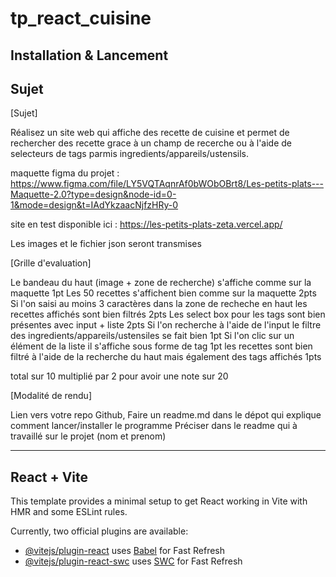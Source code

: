# tp_react_cuisine

## Installation & Lancement






##  Sujet
[Sujet]

Réalisez un site web qui affiche des recette de cuisine et permet de rechercher des recette grace à un champ de recerche ou à l'aide de selecteurs de tags parmis ingredients/appareils/ustensils.

maquette figma du projet : https://www.figma.com/file/LY5VQTAqnrAf0bWObOBrt8/Les-petits-plats---Maquette-2.0?type=design&node-id=0-1&mode=design&t=IAdYkzaacNjfzHRy-0

site en test disponible ici : https://les-petits-plats-zeta.vercel.app/

Les images et le fichier json seront transmises


[Grille d'evaluation]

Le bandeau du haut (image + zone de recherche) s'affiche comme sur la maquette 1pt
Les 50 recettes s'affichent bien comme sur la maquette 2pts
Si l'on saisi au moins 3 caractères dans la zone de recheche en haut les recettes affichés sont bien filtrés 2pts
Les select box pour les tags sont bien présentes avec input + liste 2pts
Si l'on recherche à l'aide de l'input le filtre des ingredients/appareils/ustensiles se fait bien 1pt
Si l'on clic sur un élément de la liste il s'affiche sous forme de tag 1pt
les recettes sont bien filtré à l'aide de la recherche du haut mais également des tags affichés 1pts

total sur 10 multiplié par 2 pour avoir une note sur 20

[Modalité de rendu]

Lien vers votre repo Github,
Faire un readme.md dans le dépot qui explique comment lancer/installer le programme
Préciser dans le readme qui à travaillé sur le projet (nom et prenom)

___

## React + Vite

This template provides a minimal setup to get React working in Vite with HMR and some ESLint rules.

Currently, two official plugins are available:

- [@vitejs/plugin-react](https://github.com/vitejs/vite-plugin-react/blob/main/packages/plugin-react/README.md) uses [Babel](https://babeljs.io/) for Fast Refresh
- [@vitejs/plugin-react-swc](https://github.com/vitejs/vite-plugin-react-swc) uses [SWC](https://swc.rs/) for Fast Refresh